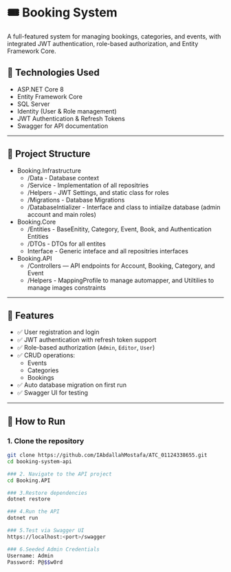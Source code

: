 # 🎟️ Booking System 

A full-featured system for managing bookings, categories, and events, with integrated JWT authentication, role-based authorization, and Entity Framework Core.

## 🔧 Technologies Used

- ASP.NET Core 8
- Entity Framework Core
- SQL Server
- Identity (User & Role management)
- JWT Authentication & Refresh Tokens
- Swagger for API documentation

---

## 📁 Project Structure

- Booking.Infrastructure
    - /Data - Database context
    - /Service - Implementation of all repositries
    - /Helpers - JWT Settings, and static class for roles
    - /Migrations - Database Migrations
    - /DatabaseIntializer - Interface and class to intiailze database (admin account and main roles)
- Booking.Core
    - /Entities - BaseEnitity, Category, Event, Book, and Authentication Entities
    - /DTOs - DTOs for all entites
    - Interface - Generic inteface and all repositries interfaces
- Booking.API
  - /Controllers — API endpoints for Account, Booking, Category, and Event
  - /Helpers - MappingProfile to manage automapper, and Utiltilies to manage images constraints
    
---

## 📌 Features

- ✅ User registration and login
- ✅ JWT authentication with refresh token support
- ✅ Role-based authorization (`Admin`, `Editor`, `User`)
- ✅ CRUD operations:
  - Events
  - Categories
  - Bookings
- ✅ Auto database migration on first run
- ✅ Swagger UI for testing

---

## 🚀 How to Run

### 1. Clone the repository

```bash
git clone https://github.com/IAbdallahMostafa/ATC_01124338655.git
cd booking-system-api

### 2. Navigate to the API project
cd Booking.API

### 3.Restore dependencies
dotnet restore

### 4.Run the API
dotnet run

### 5.Test via Swagger UI
https://localhost:<port>/swagger

### 6.Seeded Admin Credentials
Username: Admin
Password: P@$$w0rd
